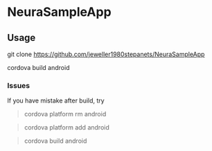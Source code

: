 # NeuraSampleApp

## Usage

git clone https://github.com/jeweller1980stepanets/NeuraSampleApp

cordova build android

### Issues

If you have mistake after build, try
> cordova platform rm android

> cordova platform add android

> cordova build android
